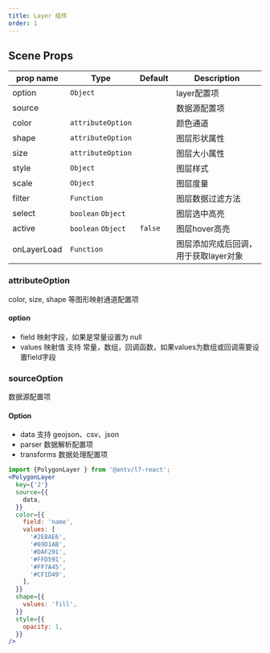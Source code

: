 ```yaml
---
title: Layer 组件
order: 1
---
```


## Scene Props
|  prop name | Type | Default | Description |
|  ----  | ----  | ---- | ---- |
|option |`Object`||layer配置项|
|source|||数据源配置项|
|color |`attributeOption`||颜色通道|
|shape |`attributeOption`||图层形状属性|
|size |`attributeOption`||图层大小属性|
|style |`Object`||图层样式|
|scale |`Object`||图层度量|
|filter |`Function`||图层数据过滤方法|
|select |`boolean` `Object`||图层选中高亮|
|active | `boolean` `Object`|`false`|图层hover高亮|
|onLayerLoad|`Function`||图层添加完成后回调，用于获取layer对象|

### attributeOption
color, size, shape 等图形映射通道配置项
#### option
- field 映射字段，如果是常量设置为 null
- values 映射值 支持 常量，数组，回调函数，如果values为数组或回调需要设置field字段

### sourceOption

数据源配置项
#### Option
- data 支持 geojson、csv、json
- parser 数据解析配置项
- transforms 数据处理配置项


```jsx
import {PolygonLayer } from '@antv/l7-react';
<PolygonLayer
  key={'2'}
  source={{
    data,
  }}
  color={{
    field: 'name',
    values: [
      '#2E8AE6',
      '#69D1AB',
      '#DAF291',
      '#FFD591',
      '#FF7A45',
      '#CF1D49',
    ],
  }}
  shape={{
    values: 'fill',
  }}
  style={{
    opacity: 1,
  }}
/>
```
